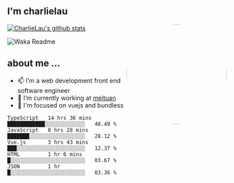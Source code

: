 
<h2>I'm charlielau</h2>
<img align='right' style="border-radius:50%" src="https://avatars1.githubusercontent.com/u/44078251?s=460&u=6b4f1c257663e44063b0b6a21c9c94f45bcfdcc7&v=4" width="230">

[![CharlieLau's github stats](https://github-readme-stats.vercel.app/api?username=charlielau)](https://github.com/charlielau/github-readme-stats)


![Waka Readme](https://github.com/CharlieLau/charlielau/workflows/Waka%20Readme/badge.svg)

## about me ...
- 📫 I’m a web development front end software engineer
- 🔭 I’m currently working at  <a href="https://www.meituan.com">meituan</a>
- 🔭 I'm focused on vuejs and bundless

<!-- <p align="center">
  <a href="https://github.com/charlielau" class="rich-diff-level-one">
    <img src="https://github-readme-stats.vercel.app/api?username=charlielau&title_color=333&text_color=777" alt="CharlieLau" >
  </a>
</p> -->

<!--START_SECTION:waka-->
```text
TypeScript   14 hrs 36 mins  ████████████░░░░░░░░░░░░░   48.49 % 
JavaScript   8 hrs 28 mins   ███████░░░░░░░░░░░░░░░░░░   28.12 % 
Vue.js       3 hrs 43 mins   ███░░░░░░░░░░░░░░░░░░░░░░   12.37 % 
HTML         1 hr 6 mins     █░░░░░░░░░░░░░░░░░░░░░░░░   03.67 % 
JSON         1 hr            █░░░░░░░░░░░░░░░░░░░░░░░░   03.36 % 
```
<!--END_SECTION:waka-->

